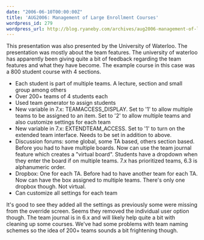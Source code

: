 ```yaml
---
date: "2006-06-10T00:00:00Z"
title: 'AUG2006: Management of Large Enrollment Courses'
wordpress_id: 279
wordpress_url: http://blog.ryaneby.com/archives/aug2006-management-of-large-enrollment-courses/
---
```

This presentation was also presented by the University of Waterloo. The presentation was mostly about the team features. The university of waterloo has apparently been giving quite a bit of feedback regarding the team features and what they have become. The example course in this case was a 800 student course with 4 sections.

<ul>
<li>Each student is part of multiple teams. A lecture, section and small group among others</li>
<li>Over 200+ teams of 4 students each</li>
<li>Used team generator to assign students</li>
<li>New variable in 7.x: TEAMACCESS_DISPLAY. Set to '1' to allow multiple teams to be assigned to an item. Set to '2' to allow multiple teams and also customize settings for each team</li>
<li>New variable in 7.x: EXTENDTEAM_ACCESS. Set to '1' to turn on the extended team interface. Needs to be set in addition to above.</li>
<li>Discussion forums: some global, some TA based, others section based. Before you had to have multiple boards. Now can use the team journal feature which creates a "virtual board". Students have a dropdown when they enter the board if on multiple teams. 7.x has prioritized teams, 6.3 is alphanumeric order.</li>
<li>Dropbox: One for each TA. Before had to have another team for each TA. Now can have the box assigned to multiple teams. There's only one dropbox though. Not virtual.</li>
<li>Can customize all settings for each team</li>
</ul>

It's good to see they added all the settings as previously some were missing from the override screen. Seems they removed the individual user option though. The team journal is in 6.x and will likely help quite a bit with cleaning up some courses. We've had some problems with team naming schemes so the idea of 200+ teams sounds a bit frightening though.
